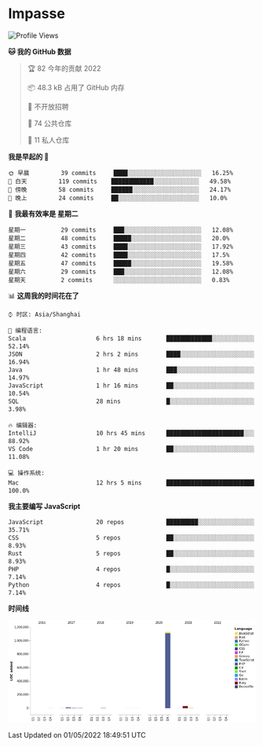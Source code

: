 # Impasse

<!--START_SECTION:waka-->
![Profile Views](http://img.shields.io/badge/%E4%B8%AA%E4%BA%BA%E5%B0%81%E9%9D%A2%E8%A7%82%E7%9C%8B%E6%AC%A1%E6%95%B0-0-blue)

**🐱 我的 GitHub 数据** 

> 🏆 82 今年的贡献 2022
 > 
> 📦 48.3 kB 占用了 GitHub 内存 
 > 
> 🚫 不开放招聘
 > 
> 📜 74 公共仓库 
 > 
> 🔑 11 私人仓库  
 > 
**我是早起的 🐤** 

```text
🌞 早晨         39 commits     ████░░░░░░░░░░░░░░░░░░░░░   16.25% 
🌆 白天         119 commits    ████████████░░░░░░░░░░░░░   49.58% 
🌃 傍晚         58 commits     ██████░░░░░░░░░░░░░░░░░░░   24.17% 
🌙 晚上         24 commits     ██░░░░░░░░░░░░░░░░░░░░░░░   10.0%

```
📅 **我最有效率是 星期二** 

```text
星期一          29 commits     ███░░░░░░░░░░░░░░░░░░░░░░   12.08% 
星期二          48 commits     █████░░░░░░░░░░░░░░░░░░░░   20.0% 
星期三          43 commits     ████░░░░░░░░░░░░░░░░░░░░░   17.92% 
星期四          42 commits     ████░░░░░░░░░░░░░░░░░░░░░   17.5% 
星期五          47 commits     █████░░░░░░░░░░░░░░░░░░░░   19.58% 
星期六          29 commits     ███░░░░░░░░░░░░░░░░░░░░░░   12.08% 
星期天          2 commits      ░░░░░░░░░░░░░░░░░░░░░░░░░   0.83%

```


📊 **这周我的时间花在了** 

```text
⌚︎ 时区: Asia/Shanghai

💬 编程语言: 
Scala                    6 hrs 18 mins       █████████████░░░░░░░░░░░░   52.14% 
JSON                     2 hrs 2 mins        ████░░░░░░░░░░░░░░░░░░░░░   16.94% 
Java                     1 hr 48 mins        ███░░░░░░░░░░░░░░░░░░░░░░   14.97% 
JavaScript               1 hr 16 mins        ██░░░░░░░░░░░░░░░░░░░░░░░   10.54% 
SQL                      28 mins             █░░░░░░░░░░░░░░░░░░░░░░░░   3.98%

🔥 编辑器: 
IntelliJ                 10 hrs 45 mins      ██████████████████████░░░   88.92% 
VS Code                  1 hr 20 mins        ██░░░░░░░░░░░░░░░░░░░░░░░   11.08%

💻 操作系统: 
Mac                      12 hrs 5 mins       █████████████████████████   100.0%

```

**我主要编写 JavaScript** 

```text
JavaScript               20 repos            █████████░░░░░░░░░░░░░░░░   35.71% 
CSS                      5 repos             ██░░░░░░░░░░░░░░░░░░░░░░░   8.93% 
Rust                     5 repos             ██░░░░░░░░░░░░░░░░░░░░░░░   8.93% 
PHP                      4 repos             █░░░░░░░░░░░░░░░░░░░░░░░░   7.14% 
Python                   4 repos             █░░░░░░░░░░░░░░░░░░░░░░░░   7.14%

```


**时间线**

![Chart not found](https://raw.githubusercontent.com/impasse/impasse/master/charts/bar_graph.png) 


 Last Updated on 01/05/2022 18:49:51 UTC
<!--END_SECTION:waka-->
